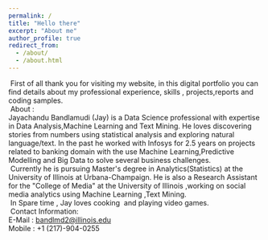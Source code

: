 ```yaml
---
permalink: /
title: "Hello there"
excerpt: "About me"
author_profile: true
redirect_from: 
  - /about/
  - /about.html
---
```


​
First of all thank you for visiting my website, in this digital portfolio you can find details about my professional experience, skills , projects,reports and coding samples.<br />
​
About : <br />
Jayachandu Bandlamudi (Jay) is a Data Science professional with expertise in Data Analysis,Machine Learning and Text Mining. He loves discovering stories from numbers using statistical analysis and exploring natural language/text. In the past he worked with Infosys for 2.5 years on projects related to banking domain with the use Machine Learning,Predictive Modelling and Big Data to solve several business challenges.<br />
​
Currently he is pursuing Master's degree in Analytics(Statistics) at the University of Illinois at Urbana-Champaign. He is also a Research Assistant for the "College of Media" at the University of Illinois ,working on social media analytics using Machine Learning ,Text Mining.<br />
​
In Spare time , Jay loves cooking  and playing video games.<br />
​
Contact Information:<br />
E-Mail : bandlmd2@illinois.edu<br />
Mobile : +1 (217)-904-0255<br />